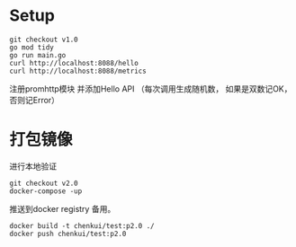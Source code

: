 # Setup

```
git checkout v1.0
go mod tidy
go run main.go
curl http://localhost:8088/hello
curl http://localhost:8088/metrics
```
注册promhttp模块 并添加Hello API （每次调用生成随机数， 如果是双数记OK， 否则记Error）

# 打包镜像
进行本地验证
```
git checkout v2.0
docker-compose -up 
```
推送到docker registry 备用。 
```
docker build -t chenkui/test:p2.0 ./
docker push chenkui/test:p2.0
```
